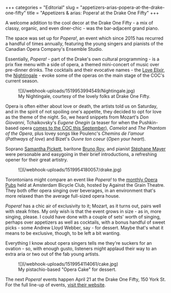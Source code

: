 +++
categories = "Editorial"
slug = "appetizers-arias-popera-at-the-drake-one-fifty"
title = "Appetizers &amp; arias: Popera! at the Drake One Fifty"
+++

A welcome addition to the cool decor at the Drake One Fifty - a mix of classy, organic, and even diner-chic - was the bar-adjacent grand piano. 

The space was set up for *Popera!*, an event which since 2015 has recurred a handful of times annually, featuring the young singers and pianists of the Canadian Opera Company's Ensemble Studio.

Essentially, *Popera!* - part of the Drake's own cultural programming - is a prix fixe menu with a side of opera, a themed mini-concert of music over pre-dinner drinks. The cocktails and their evocative names - the [Love Elixir](/he-saidshe-said-a-sweet-elixir-at-the-coc/), the [Nightingale](https://www.coc.ca/productions/13109) - evoke some of the operas on the main stage of the COC's current season.

<figure data-type="image">
![](/webhook-uploads/1519953994549/Nightingale.jpg)
<figcaption>My Nightingale, courtesy of the lovely folks at Drake One Fifty.</figcaption>
</figure>

Opera is often either about love or death, the artists told us on Saturday, and in the spirit of not spoiling one's appetite, they decided to opt for love as the theme of the night. So, we heard snippets from Mozart's *Don Giovanni*, Tchaikovsky's *Eugene Onegin* (a teaser for when the Pushkin-based opera [comes to the COC this September](https://www.coc.ca/productions/16460)), *Camelot* and *The Phantom of the Opera*, plus lovey songs like Poulenc's *Chemins de l'amour* (*Pathways of love*) and Bizet's *Ouvre ton coeur* (*Open your heart*).

Soprano [Samantha Pickett](/scene/people/samantha-pickett/]), baritone [Bruno Roy](/scene/people/bruno-roy/), and pianist [Stéphane Mayer](/scene/people/stephane-mayer/) were personable and easygoing in their brief introductions, a refreshing opener for their great artistry.

<figure data-type="image">
![](/webhook-uploads/1519954180057/drake.jpg)
</figure>

Torontonians might compare an event like *Popera!* to the [monthly Opera Pubs](/atgs-opera-pubs-it-can-all-get-a-bit-wild/) held at Amsterdam Bicycle Club, hosted by Against the Grain Theatre. They both offer opera singing over beverages, in an environment that's more relaxed than the average full-sized opera house.

*Popera!* has a chic air of exclusivity to it; Mozart, as it turns out, pairs well with steak frites. My only wish is that the event grows in size - as in, more singing, please. I could have done with a couple of sets' worth of singing, perhaps over appetizers as well as cocktails, with a bonus handful of sweet picks - some Andrew Lloyd Webber, say - for dessert. Maybe that's what it means to be exclusive, though, to be left a bit wanting.

Everything I know about opera singers tells me they're suckers for an ovation - so, with enough gusto, listeners might applaud their way to an extra aria or two out of the fab young artists.

<figure data-type="image">
![](/webhook-uploads/1519954114061/cake.jpg)
<figcaption>My pistachio-based "Opera Cake" for dessert.</figcaption>
</figure>

The next *Popera!* events happen April 21 at the Drake One Fifty, 150 York St. For the full line-up of events, [visit their website](http://www.drakeonefifty.ca/whatson/listings/).
